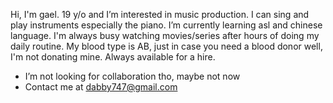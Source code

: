 Hi, I'm gael. 19 y/o
and I’m interested in music production.
I can sing and play instruments especially the piano.
I’m currently learning asl and chinese language.
I'm always busy watching movies/series after hours of doing my daily routine.
My blood type is AB, just in case you need a blood donor well, I'm not donating mine.
Always available for a hire.
- I’m not looking for collaboration tho, maybe not now
- Contact me at dabby747@gmail.com

